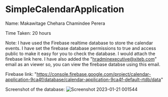 # SimpleCalendarApplication

Name: Makawitage Chehara Chamindee Perera

Time Taken: 20 hours

Note: I have used the Firebase realtime database to store the calendar events. I have set the firebase database permissions to true and access public to make it easy for you to check the database. I would attach the firebase link here.
I have also added the "hradminexecutive@xiteb.com" email as an viewer so, you can view the firebase databse using this email.

Firebase link: "https://console.firebase.google.com/project/calendar-application-9ca4f/database/calendar-application-9ca4f-default-rtdb/data"

Screenshot of the database:
![Screenshot 2023-01-21 001544](https://user-images.githubusercontent.com/119596490/213782414-4c5856b7-36d5-4214-a8c2-e616ec4f15e3.png)

